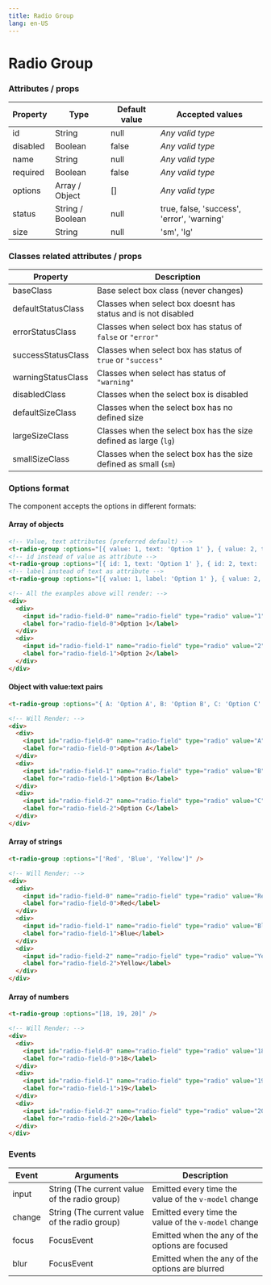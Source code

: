 ```yaml
---
title: Radio Group
lang: en-US
---
```


# Radio Group

<radio-group-field />

### Attributes / props

| Property    | Type        | Default value | Accepted values |
|---      |---        |---      |---      |
| id      | String      | null      | _Any valid type_ |
| disabled    | Boolean     | false     | _Any valid type_ |
| name      | String      | null      | _Any valid type_ |
| required    | Boolean     | false     | _Any valid type_ |
| options   | Array / Object  | []      | _Any valid type_ |
| status        | String / Boolean  | null        | true, false, 'success', 'error', 'warning' |
| size        | String          | null        | 'sm', 'lg' |

### Classes related attributes / props

| Property        | Description                                                         |
|---                    |---                                                            |
| baseClass             | Base select box class (never changes)                      |
| defaultStatusClass    | Classes when select box doesnt has status and is not disabled |
| errorStatusClass      | Classes when select box has status of `false` or `"error"`    |
| successStatusClass    | Classes when select box has status of `true` or `"success"`   |
| warningStatusClass    | Classes when select has status of `"warning"`                 |
| disabledClass         | Classes when the select box is disabled                       |
| defaultSizeClass      | Classes when the select box has no defined size               |
| largeSizeClass        | Classes when the select box has the size defined as large (`lg`)  |
| smallSizeClass        | Classes when the select box has the size defined as small (`sm`)  |

### Options format

The component accepts the options in different formats:

#### Array of objects

```html
<!-- Value, text attributes (preferred default) -->
<t-radio-group :options="[{ value: 1, text: 'Option 1' }, { value: 2, text: 'Option 2' }]" />
<!-- id instead of value as attribute -->
<t-radio-group :options="[{ id: 1, text: 'Option 1' }, { id: 2, text: 'Option 2' }]" />
<!-- label instead of text as attribute -->
<t-radio-group :options="[{ value: 1, label: 'Option 1' }, { value: 2, label: 'Option 2' }]" />

<!-- All the examples above will render: -->
<div>
  <div>
    <input id="radio-field-0" name="radio-field" type="radio" value="1">
    <label for="radio-field-0">Option 1</label>
  </div>
  <div>
    <input id="radio-field-1" name="radio-field" type="radio" value="2">
    <label for="radio-field-1">Option 2</label>
  </div>
</div>
```

#### Object with value:text pairs
```html
<t-radio-group :options="{ A: 'Option A', B: 'Option B', C: 'Option C' }" />

<!-- Will Render: -->
<div>
  <div>
    <input id="radio-field-0" name="radio-field" type="radio" value="A">
    <label for="radio-field-0">Option A</label>
  </div>
  <div>
    <input id="radio-field-1" name="radio-field" type="radio" value="B">
    <label for="radio-field-1">Option B</label>
  </div>
  <div>
    <input id="radio-field-2" name="radio-field" type="radio" value="C">
    <label for="radio-field-2">Option C</label>
  </div>
</div>
```

#### Array of strings
```html
<t-radio-group :options="['Red', 'Blue', 'Yellow']" />

<!-- Will Render: -->
<div>
  <div>
    <input id="radio-field-0" name="radio-field" type="radio" value="Red">
    <label for="radio-field-0">Red</label>
  </div>
  <div>
    <input id="radio-field-1" name="radio-field" type="radio" value="Blue">
    <label for="radio-field-1">Blue</label>
  </div>
  <div>
    <input id="radio-field-2" name="radio-field" type="radio" value="Yellow">
    <label for="radio-field-2">Yellow</label>
  </div>
</div>
```
#### Array of numbers
```html
<t-radio-group :options="[18, 19, 20]" />

<!-- Will Render: -->
<div>
  <div>
    <input id="radio-field-0" name="radio-field" type="radio" value="18">
    <label for="radio-field-0">18</label>
  </div>
  <div>
    <input id="radio-field-1" name="radio-field" type="radio" value="19">
    <label for="radio-field-1">19</label>
  </div>
  <div>
    <input id="radio-field-2" name="radio-field" type="radio" value="20">
    <label for="radio-field-2">20</label>
  </div>
</div>
```

### Events

| Event   | Arguments                   | Description   |
|---    |---                      |---      |
| input   | String (The current value of the radio group)  | Emitted every time the value of the `v-model` change |
| change  | String (The current value of the radio group)  | Emitted every time the value of the `v-model` change |
| focus   | FocusEvent                  | Emitted when the any of the options are focused  |
| blur    | FocusEvent                  | Emitted when the any of the options are blurred  |